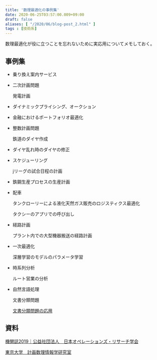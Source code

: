 ```yaml
---
title: '数理最適化の事例集'
date: 2020-06-25T03:57:00.009+09:00
draft: false
aliases: [ "/2020/06/blog-post_2.html" ]
tags : [技術系]
---
```



数理最適化が役に立つことを忘れないために実応用についてメモしておく。

## 事例集

*   乗り換え案内サービス
    
*   二次計画問題
    
    発電計画
    
*   ダイナミックプライシング、オークション
    
*   金融におけるポートフォリオ最適化
    
*   整数計画問題
    
    鉄道のダイヤ作成
    
*   ダイヤ乱れ時のダイヤの修正
    
*   スケジューリング
    
    jリーグの試合日程の計画
    
*   鉄鋼生産プロセスの生産計画
    
*   配車
    
    タンクローリーによる液化天然ガス販売のロジスティクス最適化
    
    タクシーのアプリでの呼び出し
    
*   経路計画
    
    プラント内での大型機器搬送の経路計画
    
*   一次最適化
    
    深層学習のモデルのパラメータ学習
    
*   時系列分析
    
    ルート営業の分析
    
*   自然言語処理
    
    文書分類問題
    
    [文書分類問題の応用](https://www.subcul-science.com/2020/06/blog-post_54.html)
    

## 資料

[機関誌2019｜公益社団法人　日本オペレーションズ・リサーチ学会](www.orsj.or.jp)

[東京大学　計画数理情報学研究室](www.or.mist.i.u-tokyo.ac.jp)
